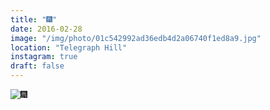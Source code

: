 ```yaml
---
title: "🎆"
date: 2016-02-28
image: "/img/photo/01c542992ad36edb4d2a06740f1ed8a9.jpg"
location: "Telegraph Hill"
instagram: true
draft: false
---
```


![🎆](/img/photo/01c542992ad36edb4d2a06740f1ed8a9.jpg)

